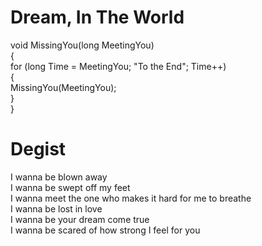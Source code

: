 # Dream, In The World

void MissingYou(long MeetingYou)  
{  
    for (long Time = MeetingYou; "To the End"; Time++)  
    {  
        MissingYou(MeetingYou);  
    }  
}  

# Degist
I wanna be blown away  
I wanna be swept off my feet  
I wanna meet the one who makes it hard for me to breathe  
I wanna be lost in love  
I wanna be your dream come true  
I wanna be scared of how strong I feel for you  

